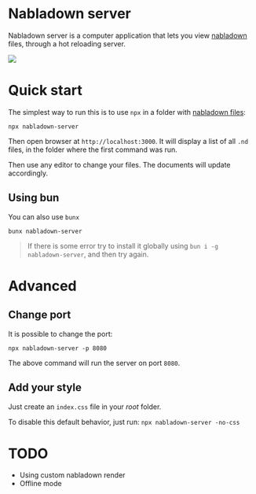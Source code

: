 # Nabladown server

Nabladown server is a computer application that lets you view [nabladown][nabla] files, through a hot reloading server.

![](/nabla-server.webp)

# Quick start

The simplest way to run this is to use `npx` in a folder with [nabladown files][nabla]:

`npx nabladown-server`

Then open browser at `http://localhost:3000`. It will display a list of all `.nd` files, in the folder where the first command was run.

Then use any editor to change your files. The documents will update accordingly.

## Using bun
You can also use `bunx`

`bunx nabladown-server`

> If there is some error try to install it globally using `bun i -g nabladown-server`, and then try again.

# Advanced 

## Change port

It is possible to change the port:

`npx nabladown-server -p 8080`

The above command will run the server on port `8080`.

## Add your style

Just create an `index.css` file in your _root_ folder.

To disable this default behavior, just run: `npx nabladown-server -no-css`


[nabla]: https://pedroth.github.io/nabladown.js

# TODO

- Using custom nabladown render
- Offline mode
